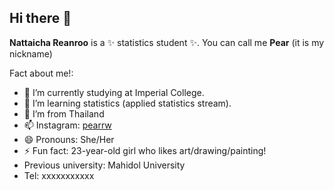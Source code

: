 ## Hi there 👋


**Nattaicha Reanroo** is a ✨ statistics student ✨. You can call me **Pear** (it is my nickname)

Fact about me!:

- 🔭 I’m currently studying at Imperial College.
- 🌱 I’m learning statistics (applied statistics stream).
- 👯 I’m from Thailand
- 📫 Instagram: [pearrw](https://www.instagram.com/pearrw?igsh=aDJhajRvbG5jbzRq&utm_source=qr)
- 😄 Pronouns: She/Her
- ⚡ Fun fact: 23-year-old girl who likes art/drawing/painting!
- Previous university: Mahidol University
- Tel: xxxxxxxxxxx
